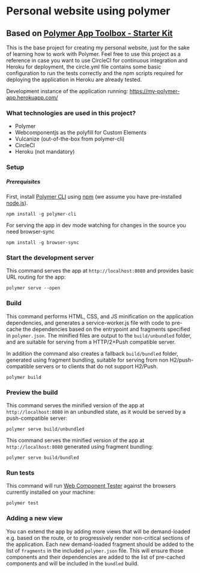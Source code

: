 # Personal website using polymer
## Based on [Polymer App Toolbox - Starter Kit](https://github.com/PolymerElements/polymer-starter-kit)

This is the base project for creating my personal website, just for the sake of learning how to work with Polymer. Feel free to use this project as a reference in case you want to use CircleCI for continuous integration and Heroku for deployment, the circle.yml file contains some basic configuration to run the tests correctly and the npm scripts required for deploying the application in Heroku are already tested.

Development instance of the application running: https://my-polymer-app.herokuapp.com/

### What technologies are used in this project?
- Polymer
- Webcomponentjs as the polyfill for Custom Elements
- Vulcanize (out-of-the-box from polymer-cli)
- CircleCI
- Heroku (not mandatory)


### Setup

##### Prerequisites

First, install [Polymer CLI](https://github.com/Polymer/polymer-cli) using
[npm](https://www.npmjs.com) (we assume you have pre-installed [node.js](https://nodejs.org)).

    npm install -g polymer-cli

 For serving the app in dev mode watching for changes in the source you need browser-sync

    npm install -g browser-sync

### Start the development server

This command serves the app at `http://localhost:8080` and provides basic URL
routing for the app:

    polymer serve --open

### Build

This command performs HTML, CSS, and JS minification on the application
dependencies, and generates a service-worker.js file with code to pre-cache the
dependencies based on the entrypoint and fragments specified in `polymer.json`.
The minified files are output to the `build/unbundled` folder, and are suitable
for serving from a HTTP/2+Push compatible server.

In addition the command also creates a fallback `build/bundled` folder,
generated using fragment bundling, suitable for serving from non
H2/push-compatible servers or to clients that do not support H2/Push.

    polymer build

### Preview the build

This command serves the minified version of the app at `http://localhost:8080`
in an unbundled state, as it would be served by a push-compatible server:

    polymer serve build/unbundled

This command serves the minified version of the app at `http://localhost:8080`
generated using fragment bundling:

    polymer serve build/bundled

### Run tests

This command will run [Web Component Tester](https://github.com/Polymer/web-component-tester)
against the browsers currently installed on your machine:

    polymer test

### Adding a new view

You can extend the app by adding more views that will be demand-loaded
e.g. based on the route, or to progressively render non-critical sections of the
application. Each new demand-loaded fragment should be added to the list of
`fragments` in the included `polymer.json` file. This will ensure those
components and their dependencies are added to the list of pre-cached components
and will be included in the `bundled` build.
